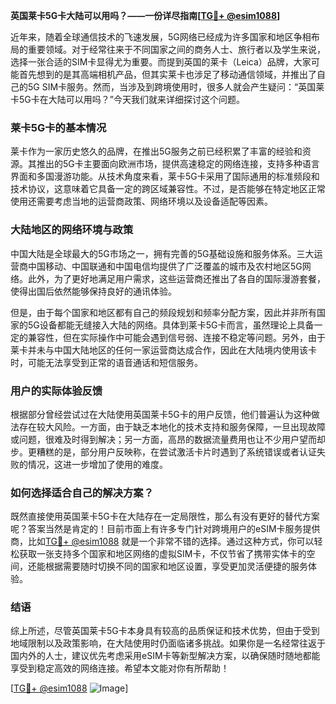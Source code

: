 **英国莱卡5G卡大陆可以用吗？——一份详尽指南[[TG💪+ @esim1088](https://t.me/s/esim1088)]**

近年来，随着全球通信技术的飞速发展，5G网络已经成为许多国家和地区争相布局的重要领域。对于经常往来于不同国家之间的商务人士、旅行者以及学生来说，选择一张合适的SIM卡显得尤为重要。而提到英国的莱卡（Leica）品牌，大家可能首先想到的是其高端相机产品，但其实莱卡也涉足了移动通信领域，并推出了自己的5G SIM卡服务。然而，当涉及到跨境使用时，很多人就会产生疑问：“英国莱卡5G卡在大陆可以用吗？”今天我们就来详细探讨这个问题。

### 莱卡5G卡的基本情况

莱卡作为一家历史悠久的品牌，在推出5G服务之前已经积累了丰富的经验和资源。其推出的5G卡主要面向欧洲市场，提供高速稳定的网络连接，支持多种语言界面和多国漫游功能。从技术角度来看，莱卡5G卡采用了国际通用的标准频段和技术协议，这意味着它具备一定的跨区域兼容性。不过，是否能够在特定地区正常使用还需要考虑当地的运营商政策、网络环境以及设备适配等因素。

### 大陆地区的网络环境与政策

中国大陆是全球最大的5G市场之一，拥有完善的5G基础设施和服务体系。三大运营商中国移动、中国联通和中国电信均提供了广泛覆盖的城市及农村地区5G网络。此外，为了更好地满足用户需求，这些运营商还推出了各自的国际漫游套餐，使得出国后依然能够保持良好的通讯体验。

但是，由于每个国家和地区都有自己的频段规划和频率分配方案，因此并非所有国家的5G设备都能无缝接入大陆的网络。具体到莱卡5G卡而言，虽然理论上具备一定的兼容性，但在实际操作中可能会遇到信号弱、连接不稳定等问题。另外，由于莱卡并未与中国大陆地区的任何一家运营商达成合作，因此在大陆境内使用该卡时，可能无法享受到正常的语音通话和短信服务。

### 用户的实际体验反馈

根据部分曾经尝试过在大陆使用英国莱卡5G卡的用户反馈，他们普遍认为这种做法存在较大风险。一方面，由于缺乏本地化的技术支持和服务保障，一旦出现故障或问题，很难及时得到解决；另一方面，高昂的数据流量费用也让不少用户望而却步。更糟糕的是，部分用户反映称，在尝试激活卡片时遇到了系统错误或者认证失败的情况，这进一步增加了使用的难度。

### 如何选择适合自己的解决方案？

既然直接使用英国莱卡5G卡在大陆存在一定局限性，那么有没有更好的替代方案呢？答案当然是肯定的！目前市面上有许多专门针对跨境用户的eSIM卡服务提供商，比如[TG💪+ @esim1088](https://t.me/s/esim1088) 就是一个非常不错的选择。通过这种方式，你可以轻松获取一张支持多个国家和地区网络的虚拟SIM卡，不仅节省了携带实体卡的空间，还能根据需要随时切换不同的国家和地区设置，享受更加灵活便捷的服务体验。

### 结语

综上所述，尽管英国莱卡5G卡本身具有较高的品质保证和技术优势，但由于受到地域限制以及政策影响，在大陆使用时仍面临诸多挑战。如果你是一名经常往返于国内外的人士，建议优先考虑采用eSIM卡等新型解决方案，以确保随时随地都能享受到稳定高效的网络连接。希望本文能对你有所帮助！

[[TG💪+ @esim1088](https://t.me/s/esim1088) ![Image](https://i.postimg.cc/4NQfJmqS/Snipaste-2025-05-13-00-14-12.png)]